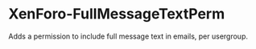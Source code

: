 XenForo-FullMessageTextPerm
======================

Adds a permission to include full message text in emails, per usergroup.